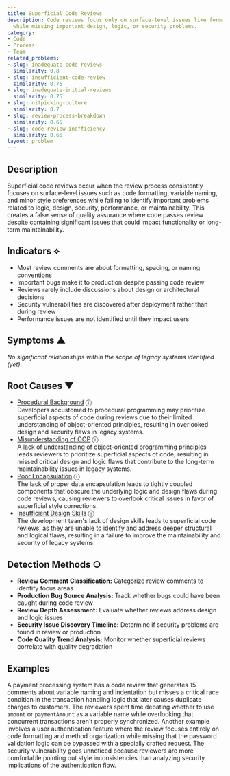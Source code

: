 ```yaml
---
title: Superficial Code Reviews
description: Code reviews focus only on surface-level issues like formatting and style
  while missing important design, logic, or security problems.
category:
- Code
- Process
- Team
related_problems:
- slug: inadequate-code-reviews
  similarity: 0.8
- slug: insufficient-code-review
  similarity: 0.75
- slug: inadequate-initial-reviews
  similarity: 0.75
- slug: nitpicking-culture
  similarity: 0.7
- slug: review-process-breakdown
  similarity: 0.65
- slug: code-review-inefficiency
  similarity: 0.65
layout: problem
---
```


## Description

Superficial code reviews occur when the review process consistently focuses on surface-level issues such as code formatting, variable naming, and minor style preferences while failing to identify important problems related to logic, design, security, performance, or maintainability. This creates a false sense of quality assurance where code passes review despite containing significant issues that could impact functionality or long-term maintainability.

## Indicators ⟡

- Most review comments are about formatting, spacing, or naming conventions
- Important bugs make it to production despite passing code review
- Reviews rarely include discussions about design or architectural decisions
- Security vulnerabilities are discovered after deployment rather than during review
- Performance issues are not identified until they impact users

## Symptoms ▲

*No significant relationships within the scope of legacy systems identified (yet).*

## Root Causes ▼
- [Procedural Background](procedural-background.md) <span class="info-tooltip" title="Confidence: 0.433, Strength: 0.835">ⓘ</span>
<br/>  Developers accustomed to procedural programming may prioritize superficial aspects of code during reviews due to their limited understanding of object-oriented principles, resulting in overlooked design and security flaws in legacy systems.
- [Misunderstanding of OOP](misunderstanding-of-oop.md) <span class="info-tooltip" title="Confidence: 0.370, Strength: 0.806">ⓘ</span>
<br/>  A lack of understanding of object-oriented programming principles leads reviewers to prioritize superficial aspects of code, resulting in missed critical design and logic flaws that contribute to the long-term maintainability issues in legacy systems.
- [Poor Encapsulation](poor-encapsulation.md) <span class="info-tooltip" title="Confidence: 0.343, Strength: 0.788">ⓘ</span>
<br/>  The lack of proper data encapsulation leads to tightly coupled components that obscure the underlying logic and design flaws during code reviews, causing reviewers to overlook critical issues in favor of superficial style corrections.
- [Insufficient Design Skills](insufficient-design-skills.md) <span class="info-tooltip" title="Confidence: 0.334, Strength: 0.815">ⓘ</span>
<br/>  The development team's lack of design skills leads to superficial code reviews, as they are unable to identify and address deeper structural and logical flaws, resulting in a failure to improve the maintainability and security of legacy systems.

## Detection Methods ○

- **Review Comment Classification:** Categorize review comments to identify focus areas
- **Production Bug Source Analysis:** Track whether bugs could have been caught during code review
- **Review Depth Assessment:** Evaluate whether reviews address design and logic issues
- **Security Issue Discovery Timeline:** Determine if security problems are found in review or production
- **Code Quality Trend Analysis:** Monitor whether superficial reviews correlate with quality degradation

## Examples

A payment processing system has a code review that generates 15 comments about variable naming and indentation but misses a critical race condition in the transaction handling logic that later causes duplicate charges to customers. The reviewers spent time debating whether to use `amount` or `paymentAmount` as a variable name while overlooking that concurrent transactions aren't properly synchronized. Another example involves a user authentication feature where the review focuses entirely on code formatting and method organization while missing that the password validation logic can be bypassed with a specially crafted request. The security vulnerability goes unnoticed because reviewers are more comfortable pointing out style inconsistencies than analyzing security implications of the authentication flow.
